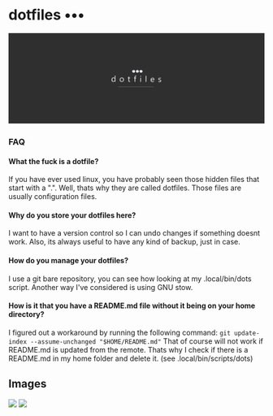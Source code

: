 # dotfiles •••


<p align="center">
  <img src="git-images/dotfiles.svg">
</p>

### FAQ
#### What the fuck is a dotfile?
If you have ever used linux, you have probably seen those hidden files that start with a ".". Well, thats why they are called dotfiles. Those files are usually configuration files.

#### Why do you store your dotfiles here?
I want to have a version control so I can undo changes if something doesnt work. Also, its always useful to have any kind of backup, just in case.

#### How do you manage your dotfiles?
I use a git bare repository, you can see how looking at my .local/bin/dots script. Another way I've considered is using GNU stow.

#### How is it that you have a README.md file without it being on your home directory?
I figured out a workaround by running the following command: 
```git update-index --assume-unchanged "$HOME/README.md"```
That of course will not work if README.md is updated from the remote. Thats why I check if there is a README.md in my home folder and delete it. (see .local/bin/scripts/dots)

## Images
![](git-images/1588125301.png)
![](git-images/1588126735.png)

